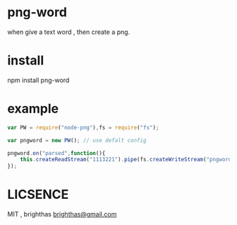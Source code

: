 png-word
========

when give a text word , then create a png.

install
=======

  npm install png-word

example
=======
```js
var PW = require("node-png"),fs = require("fs");

var pngword = new PW(); // use defalt config

pngword.on("parsed",function(){
	this.createReadStream("1113221").pipe(fs.createWriteStream("pngword.png"))
});
```

LICSENCE
========

MIT , brighthas <brighthas@gmail.com>
